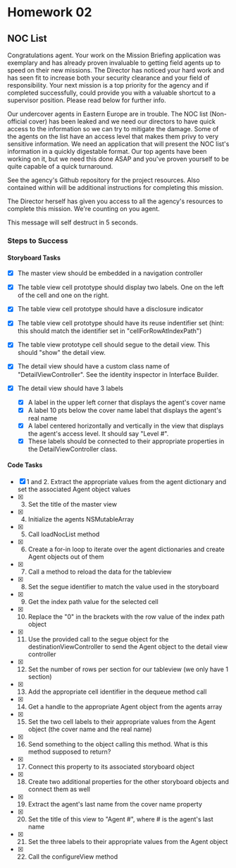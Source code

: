 # Homework 02

## NOC List

Congratulations agent. Your work on the Mission Briefing application was exemplary and has already proven invaluable to getting field agents up to speed on their new missions. The Director has noticed your hard work and has seen fit to increase both your security clearance and your field of responsibility. Your next mission is a top priority for the agency and if completed successfully, could provide you with a valuable shortcut to a supervisor position. Please read below for further info.

Our undercover agents in Eastern Europe are in trouble. The NOC list (Non-official cover) has been leaked and we need our directors to have quick access to the information so we can try to mitigate the damage. Some of the agents on the list have an access level that makes them privy to very sensitive information. We need an application that will present the NOC list's information in a quickly digestable format. Our top agents have been working on it, but we need this done ASAP and you've proven yourself to be quite capable of a quick turnaround.

See the agency's Github repository for the project resources. Also contained within will be additional instructions for completing this mission.

The Director herself has given you access to all the agency's resources to complete this mission. We're counting on you agent.

This message will self destruct in 5 seconds.

### Steps to Success

#### Storyboard Tasks

* [x] The master view should be embedded in a navigation controller
* [x] The table view cell prototype should display two labels. One on the left of the cell and one on the right.
* [x] The table view cell prototype should have a disclosure indicator
* [x] The table view cell prototype should have its reuse indentifier set (hint: this should match the identifier set in "cellForRowAtIndexPath")
* [x] The table view prototype cell should segue to the detail view. This should "show" the detail view.

* [x] The detail view should have a custom class name of "DetailViewController". See the identity inspector in Interface Builder.
* [x] The detail view should have 3 labels
	* [x] A label in the upper left corner that displays the agent's cover name
	* [x] A label 10 pts below the cover name label that displays the agent's real name
	* [x] A label centered horizontally and vertically in the view that displays the agent's access level. It should say "Level #".
	* [x] These labels should be connected to their appropriate properties in the DetailViewController class.

#### Code Tasks

* [x] 1 and 2. Extract the appropriate values from the agent dictionary and set the associated Agent object values
* [x] 3. Set the title of the master view
* [x] 4. Initialize the agents NSMutableArray
* [x] 5. Call loadNocList method
* [x] 6. Create a for-in loop to iterate over the agent dictionaries and create Agent objects out of them
* [x] 7. Call a method to reload the data for the tableview
* [x] 8. Set the segue identifier to match the value used in the storyboard 
* [x] 9. Get the index path value for the selected cell
* [x] 10. Replace the "0" in the brackets with the row value of the index path object
* [x] 11. Use the provided call to the segue object for the destinationViewController to send the Agent object to the detail view controller
* [x] 12. Set the number of rows per section for our tableview (we only have 1 section)
* [x] 13. Add the appropriate cell identifier in the dequeue method call
* [x] 14. Get a handle to the appropriate Agent object from the agents array
* [x] 15. Set the two cell labels to their appropriate values from the Agent object (the cover name and the real name)
* [x] 16. Send something to the object calling this method. What is this method supposed to return?
* [x] 17. Connect this property to its associated storyboard object
* [x] 18. Create two additional properties for the other storyboard objects and connect them as well
* [x] 19. Extract the agent's last name from the cover name property
* [x] 20. Set the title of this view to "Agent #", where # is the agent's last name
* [x] 21. Set the three labels to their appropriate values from the Agent object
* [x] 22. Call the configureView method
